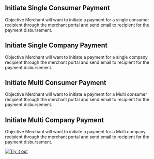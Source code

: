 
## Initiate Single Consumer Payment

Objective Merchant will want to initiate a payment for a single consumer recipient through the merchant portal and send email to recipient for the payment disbursement.


## Initiate Single Company Payment

Objective Merchant will want to initiate a payment for a single company recipient through the merchant portal and send email to recipient for the payment disbursement.

## Initiate Multi Consumer Payment

Objective Merchant will want to initiate a payment for a Multi consumer recipient through the merchant portal and send email to recipient for the payment disbursement.

## Initiate Multi Company Payment

Objective Merchant will want to initiate a payment for a Multi company recipient through the merchant portal and send email to recipient for the payment disbursement.

[![Try it out](../../../../assets/images/button.png)](../api/?type=post&path=/ddp/v1/payments)
